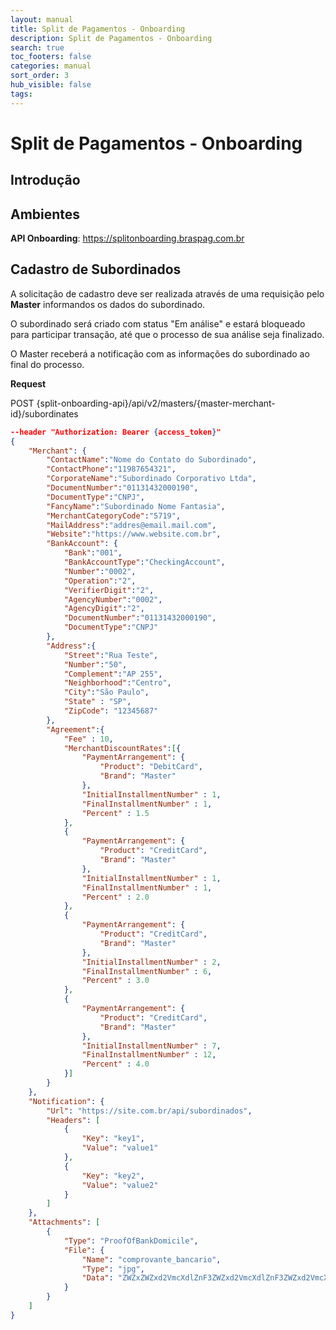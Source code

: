 ```yaml
---
layout: manual
title: Split de Pagamentos - Onboarding
description: Split de Pagamentos - Onboarding
search: true
toc_footers: false
categories: manual
sort_order: 3
hub_visible: false
tags:
---
```


# Split de Pagamentos - Onboarding

## Introdução

## Ambientes

**API Onboarding**: https://splitonboarding.braspag.com.br

## Cadastro de Subordinados

A solicitação de cadastro deve ser realizada através de uma requisição pelo **Master** informandos os dados do subordinado.

O subordinado será criado com status "Em análise" e estará bloqueado para participar transação, até que o processo de sua análise seja finalizado. 

O Master receberá a notificação com as informações do subordinado ao final do processo.

**Request**

<aside class="request"><span class="method post">POST</span> <span class="endpoint">{split-onboarding-api}/api/v2/masters/{master-merchant-id}/subordinates</span></aside>

```json
--header "Authorization: Bearer {access_token}"
{
    "Merchant": {
		"ContactName":"Nome do Contato do Subordinado",
		"ContactPhone":"11987654321",
		"CorporateName":"Subordinado Corporativo Ltda",
		"DocumentNumber":"01131432000190",
		"DocumentType":"CNPJ",
		"FancyName":"Subordinado Nome Fantasia",
		"MerchantCategoryCode":"5719",
		"MailAddress":"addres@email.mail.com",
		"Website":"https://www.website.com.br",
		"BankAccount": {
			"Bank":"001",
			"BankAccountType":"CheckingAccount",
			"Number":"0002",
			"Operation":"2",
			"VerifierDigit":"2",
			"AgencyNumber":"0002",
			"AgencyDigit":"2",
			"DocumentNumber":"01131432000190",
			"DocumentType":"CNPJ"
		},
		"Address":{  
			"Street":"Rua Teste",
			"Number":"50",
			"Complement":"AP 255",
			"Neighborhood":"Centro",
			"City":"São Paulo",
			"State" : "SP",
			"ZipCode": "12345687"
		},
		"Agreement":{
			"Fee" : 10,
			"MerchantDiscountRates":[{
			    "PaymentArrangement": {
				    "Product": "DebitCard",
					"Brand": "Master"
				},
				"InitialInstallmentNumber" : 1,
				"FinalInstallmentNumber" : 1,
				"Percent" : 1.5
			},
			{
			    "PaymentArrangement": {
				    "Product": "CreditCard",
					"Brand": "Master"
				},
				"InitialInstallmentNumber" : 1,
				"FinalInstallmentNumber" : 1,
				"Percent" : 2.0
			},
			{
			    "PaymentArrangement": {
				    "Product": "CreditCard",
					"Brand": "Master"
				},
				"InitialInstallmentNumber" : 2,
				"FinalInstallmentNumber" : 6,
				"Percent" : 3.0
			},
			{
			    "PaymentArrangement": {
				    "Product": "CreditCard",
					"Brand": "Master"
				},
				"InitialInstallmentNumber" : 7,
				"FinalInstallmentNumber" : 12,
				"Percent" : 4.0
			}]
		}
	},
	"Notification": {
		"Url": "https://site.com.br/api/subordinados",
		"Headers": [
			{
				"Key": "key1",
				"Value": "value1"
			},
			{
				"Key": "key2",
				"Value": "value2"
			}
		]
	},
	"Attachments": [
		{
			"Type": "ProofOfBankDomicile",
			"File": {
				"Name": "comprovante_bancario",
                "Type": "jpg",
                "Data": "ZWZxZWZxd2VmcXdlZnF3ZWZxd2VmcXdlZnF3ZWZxd2VmcXdlZnF3ZWZxdzM0ZndlZndlcXdlZnF3ZWZxd2VmcXdlZnF3ZWZ3cQ=="
			}
		}
	]
}
```